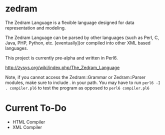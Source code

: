 zedram
======

The Zedram Language is a flexible language designed for data representation and modeling.

The Zedram Language can be parsed by other languages (such as Perl, C, Java, PHP, Python, etc. [eventually])or compiled into other XML based languages.

This project is currently pre-alpha and written in Perl6.

http://zysys.org/wiki/index.php/The_Zedram_Language


Note, if you cannot access the Zedram::Grammar or Zedram::Parser modules, make sure to include . in your path.
You may have to run `perl6 -I . compiler.pl6` to test the program as opposed to `perl6 compiler.pl6`

Current To-Do
=============

* HTML Compiler
* XML Compiler
